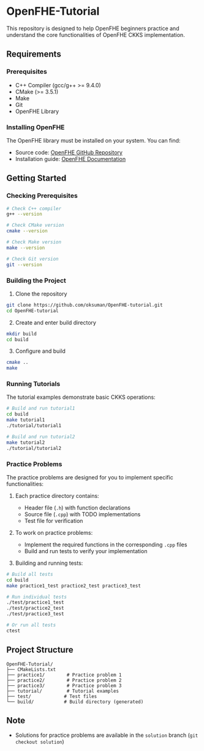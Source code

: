 # OpenFHE-Tutorial

This repository is designed to help OpenFHE beginners practice and understand the core functionalities of OpenFHE CKKS implementation. 

## Requirements

### Prerequisites
- C++ Compiler (gcc/g++ >= 9.4.0)
- CMake (>= 3.5.1)
- Make
- Git
- OpenFHE Library

### Installing OpenFHE
The OpenFHE library must be installed on your system. You can find:
- Source code: [OpenFHE GitHub Repository](https://github.com/openfheorg/openfhe-development)
- Installation guide: [OpenFHE Documentation](https://openfhe-development.readthedocs.io)

## Getting Started

### Checking Prerequisites
```bash
# Check C++ compiler
g++ --version

# Check CMake version
cmake --version

# Check Make version
make --version

# Check Git version
git --version
```

### Building the Project
1. Clone the repository
```bash
git clone https://github.com/oksuman/OpenFHE-tutorial.git
cd OpenFHE-tutorial
```

2. Create and enter build directory
```bash
mkdir build
cd build
```

3. Configure and build
```bash
cmake ..
make
```

### Running Tutorials
The tutorial examples demonstrate basic CKKS operations:
```bash
# Build and run tutorial1
cd build
make tutorial1
./tutorial/tutorial1

# Build and run tutorial2
make tutorial2
./tutorial/tutorial2
```

### Practice Problems
The practice problems are designed for you to implement specific functionalities:

1. Each practice directory contains:
   - Header file (`.h`) with function declarations
   - Source file (`.cpp`) with TODO implementations
   - Test file for verification

2. To work on practice problems:
   - Implement the required functions in the corresponding `.cpp` files
   - Build and run tests to verify your implementation

3. Building and running tests:
```bash
# Build all tests
cd build
make practice1_test practice2_test practice3_test

# Run individual tests
./test/practice1_test
./test/practice2_test
./test/practice3_test

# Or run all tests
ctest
```

## Project Structure
```
OpenFHE-Tutorial/
├── CMakeLists.txt
├── practice1/        # Practice problem 1
├── practice2/        # Practice problem 2
├── practice3/        # Practice problem 3
├── tutorial/         # Tutorial examples
├── test/            # Test files
└── build/           # Build directory (generated)
```

## Note
- Solutions for practice problems are available in the `solution` branch (`git checkout solution`)
